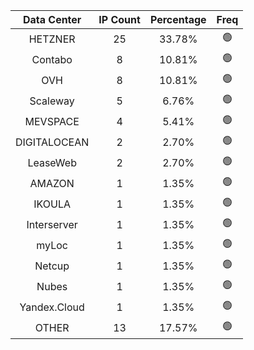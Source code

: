 | Data Center | IP Count | Percentage | Freq |
|:------------:|:--------:|:-----------:|:-----:|
| HETZNER | 25 | 33.78% | 🟢 |
| Contabo | 8 | 10.81% | 🟢 |
| OVH | 8 | 10.81% | 🟢 |
| Scaleway | 5 | 6.76% | 🟢 |
| MEVSPACE | 4 | 5.41% | 🟢 |
| DIGITALOCEAN | 2 | 2.70% | 🟢 |
| LeaseWeb | 2 | 2.70% | 🟢 |
| AMAZON | 1 | 1.35% | 🟢 |
| IKOULA | 1 | 1.35% | 🟢 |
| Interserver | 1 | 1.35% | 🟢 |
| myLoc | 1 | 1.35% | 🟢 |
| Netcup | 1 | 1.35% | 🟢 |
| Nubes | 1 | 1.35% | 🟢 |
| Yandex.Cloud | 1 | 1.35% | 🟢 |
| OTHER | 13 | 17.57% | 🟢 |